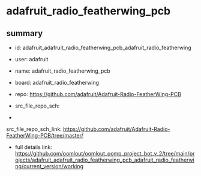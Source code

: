 # adafruit_radio_featherwing_pcb
 
## summary 
* id: adafruit_adafruit_radio_featherwing_pcb_adafruit_radio_featherwing
* user: adafruit
* name: adafruit_radio_featherwing_pcb
* board: adafruit_radio_featherwing
* repo: https://github.com/adafruit/Adafruit-Radio-FeatherWing-PCB



* src_file_repo_sch: 
*
 src_file_repo_sch_link: https://github.com/adafruit/Adafruit-Radio-FeatherWing-PCB/tree/master/
* full details link: https://github.com/oomlout/oomlout_oomp_project_bot_v_2/tree/main/projects/adafruit_adafruit_radio_featherwing_pcb_adafruit_radio_featherwing/current_version/working  






